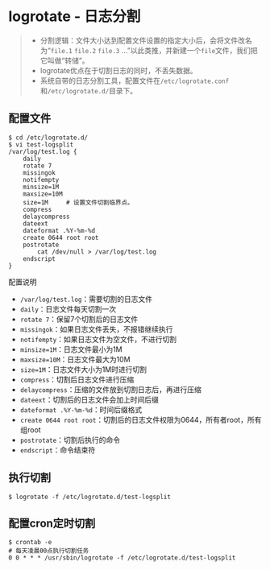 # logrotate - 日志分割
> * 分割逻辑：文件大小达到配置文件设置的指定大小后，会将文件改名为“`file.1` `file.2` `file.3` ...”以此类推，并新建一个`file`文件，我们把它叫做“转储”。
> * logrotate优点在于切割日志的同时，不丢失数据。
> * 系统自带的日志分割工具，配置文件在`/etc/logrotate.conf`和`/etc/logrotate.d/`目录下。

## 配置文件
```
$ cd /etc/logrotate.d/
$ vi test-logsplit
/var/log/test.log {
    daily
    rotate 7
    missingok
    notifempty
    minsize=1M
    maxsize=10M
    size=1M     # 设置文件切割临界点。
    compress
    delaycompress
    dateext
    dateformat .%Y-%m-%d
    create 0644 root root
    postrotate
        cat /dev/null > /var/log/test.log
    endscript
}
```

配置说明
* `/var/log/test.log`：需要切割的日志文件
* `daily`：日志文件每天切割一次
* `rotate 7`：保留7个切割后的日志文件
* `missingok`：如果日志文件丢失，不报错继续执行
* `notifempty`：如果日志文件为空文件，不进行切割
* `minsize=1M`：日志文件最小为1M
* `maxsize=10M`：日志文件最大为10M
* `size=1M`：日志文件大小为1M时进行切割
* `compress`：切割后日志文件进行压缩
* `delaycompress`：压缩的文件放到切割日志后，再进行压缩
* `dateext`：切割后的日志文件会加上时间后缀
* `dateformat .%Y-%m-%d`：时间后缀格式
* `create 0644 root root`：切割后的日志文件权限为0644，所有者root，所有组root
* `postrotate`：切割后执行的命令
* `endscript`：命令结束符

## 执行切割
```
$ logrotate -f /etc/logrotate.d/test-logsplit
```

## 配置cron定时切割
```
$ crontab -e
# 每天凌晨00点执行切割任务
0 0 * * * /usr/sbin/logrotate -f /etc/logrotate.d/test-logsplit
```
